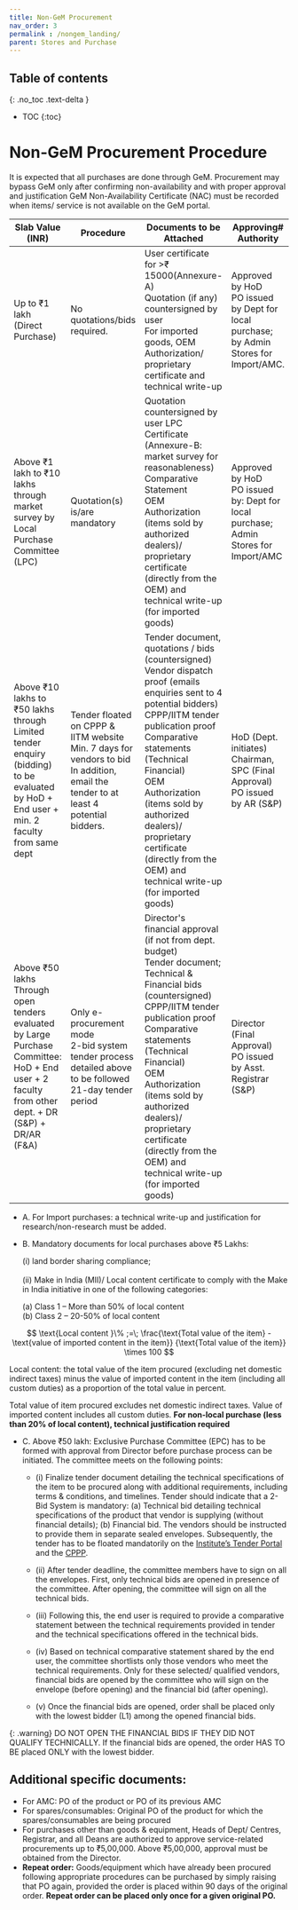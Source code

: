 ```yaml
---
title: Non-GeM Procurement
nav_order: 3
permalink : /nongem_landing/
parent: Stores and Purchase
---
```


## Table of contents
{: .no_toc .text-delta } 
* TOC
{:toc}

# Non-GeM Procurement Procedure

It is expected that all purchases are done through GeM. Procurement may bypass GeM only after confirming non-availability and with proper approval and justification GeM Non-Availability Certificate (NAC) must be recorded when items/ service is not available on the GeM portal.

| Slab Value (INR) | Procedure | Documents to be Attached | Approving# Authority |
| ----- | ----- | ----- | ----- |
| Up to ₹1 lakh (Direct Purchase) |  No quotations/bids required. | User certificate for \>₹ 15000(Annexure-A) <br> Quotation (if any) countersigned by user <br> For imported goods, OEM Authorization/ proprietary certificate and technical write-up | Approved by HoD <br> PO issued by Dept for local purchase; by Admin Stores for Import/AMC. |
| Above ₹1 lakh to ₹10 lakhs through market survey by Local Purchase Committee (LPC) |  Quotation(s) is/are mandatory | Quotation countersigned by user LPC Certificate <br> (Annexure-B: market survey for reasonableness) <br>  Comparative Statement <br> OEM Authorization (items sold by authorized dealers)/ proprietary certificate (directly from the OEM) and technical write-up (for imported goods) | Approved by HoD <br> PO issued by: Dept for local purchase; Admin Stores for Import/AMC |
| Above ₹10 lakhs to ₹50 lakhs through Limited tender enquiry (bidding) to be evaluated by HoD \+ End user \+ min. 2 faculty from same dept  | Tender floated on CPPP & IITM website <br> Min. 7 days for vendors to bid <br> In addition, email the tender to at least 4 potential bidders. | Tender document, quotations / bids (countersigned) <br> Vendor dispatch proof (emails enquiries sent to 4 potential bidders) <br> CPPP/IITM tender publication proof <br> Comparative statements (Technical Financial) <br> OEM Authorization (items sold by authorized dealers)/ proprietary certificate (directly from the OEM) and technical write-up (for imported goods) | HoD (Dept. initiates) <br> Chairman, SPC (Final Approval) <br> PO issued by AR (S\&P) |
| Above ₹50 lakhs   Through open tenders evaluated by Large Purchase Committee: HoD \+ End user \+ 2 faculty from other dept. \+ DR (S&P) \+ DR/AR (F&A)   | Only e-procurement mode <br> 2-bid system tender process detailed above to be followed <br> 21-day tender period   | Director's financial approval (if not from dept. budget) <br> Tender document; Technical & Financial bids (countersigned) <br> CPPP/IITM tender publication proof <br> Comparative statements (Technical Financial) <br> OEM Authorization (items sold by authorized dealers)/ proprietary certificate (directly from the OEM) and technical write-up (for imported goods) | Director (Final Approval) <br> PO issued by Asst. Registrar (S\&P) |

 - A. For Import purchases: a technical write-up and justification for research/non-research must be added.
 - B. Mandatory documents for local purchases above ₹5 Lakhs: 
	
	(i) land border sharing compliance; <br>	
	(ii) Make in India (MII)/ Local content certificate to comply with the Make in India initiative in one of the following categories:
	
    (a) Class 1 – More than 50% of local content <br>
    (b) Class 2 – 20-50% of local content  
 
$$
\text{Local content }\% ;=\;
\frac{\text{Total value of the item} - \text{value of imported content in the item}}
{\text{Total value of the item}}
\times 100
$$

Local content: the total value of the item procured (excluding net domestic indirect taxes) minus the value of imported content in the item (including all custom duties) as a proportion of the total value in percent. 
  
Total value of item procured excludes net domestic indirect taxes. Value of imported content includes all custom duties.
**For non-local purchase (less than 20% of local content), technical justification required**

 - C. Above ₹50 lakh:  Exclusive Purchase Committee (EPC) has to be formed with approval from Director before purchase process can be initiated. The committee meets on the following points:

	- (i)	Finalize tender document detailing the technical specifications of the item to be procured along with additional requirements, including terms & conditions, and timelines.
			Tender should indicate that a 2-Bid System is mandatory: 
			(a) Technical bid detailing technical specifications of the product that vendor is supplying (without financial details); 
			(b) Financial bid. The vendors should be instructed to provide them in separate sealed envelopes. 
			Subsequently, the tender has to be floated mandatorily on the [Institute’s Tender Portal](https://tenders.iitm.ac.in/) and the [CPPP](https://eprocure.gov.in/epublish/app).

	- (ii)	After tender deadline, the committee members have to sign on all the envelopes. First, only technical bids are opened in presence of the committee. After opening, the committee will sign on all the technical bids. 

	- (iii)	Following this, the end user is required to provide a comparative statement between the technical requirements provided in tender and the technical specifications offered in the technical bids.

	- (iv)	Based on technical comparative statement shared by the end user, the committee shortlists only those vendors who meet the technical requirements. Only for these selected/ qualified vendors, financial bids are opened by the committee who will sign on the envelope (before opening) and the financial bid (after opening). 

	- (v)	Once the financial bids are opened, order shall be placed only with the lowest bidder (L1) among the opened financial bids.

{: .warning}
DO NOT OPEN THE FINANCIAL BIDS IF THEY DID NOT QUALIFY TECHNICALLY. If the financial bids are opened, the order HAS TO BE placed ONLY with the lowest bidder.

## Additional specific documents:
*	For AMC: PO of the product or PO of its previous AMC
*	For spares/consumables: Original PO of the product for which the spares/consumables are being procured
*	For purchases other than goods & equipment, Heads of Dept/ Centres, Registrar, and all Deans are authorized to approve service-related procurements up to ₹5,00,000.  Above ₹5,00,000, approval must be obtained from the Director.
*	**Repeat order:** Goods/equipment which have already been procured following appropriate procedures can be purchased by simply raising that PO again, provided the order is placed within 90 days of the original order. **Repeat order can be placed only once for a given original PO.**
